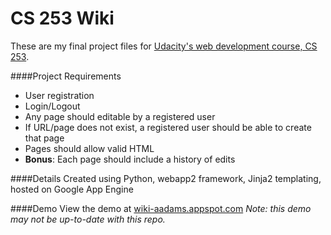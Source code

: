 CS 253 Wiki
===========
These are my final project files for <a href="https://www.udacity.com/course/cs253">Udacity's web development course, CS 253</a>.

####Project Requirements
- User registration
- Login/Logout
- Any page should editable by a registered user
- If URL/page does not exist, a registered user should be able to create that page
- Pages should allow valid HTML
- **Bonus**: Each page should include a history of edits

####Details
Created using Python, webapp2 framework, Jinja2 templating, hosted on Google App Engine

####Demo
View the demo at <a href="http://wiki-aadams.appspot.com/">wiki-aadams.appspot.com</a>
*Note: this demo may not be up-to-date with this repo.*
